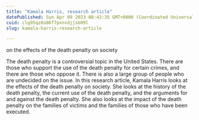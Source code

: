 ```yaml
---
title: "Kamala Harris, research article"
datePublished: Sun Apr 09 2023 08:43:35 GMT+0000 (Coordinated Universal Time)
cuid: clg95qz8u06f7pxnvdjjsb09l
slug: kamala-harris-research-article

---
```


on the effects of the death penalty on society

The death penalty is a controversial topic in the United States. There are those who support the use of the death penalty for certain crimes, and there are those who oppose it. There is also a large group of people who are undecided on the issue. In this research article, Kamala Harris looks at the effects of the death penalty on society. She looks at the history of the death penalty, the current use of the death penalty, and the arguments for and against the death penalty. She also looks at the impact of the death penalty on the families of victims and the families of those who have been executed.
